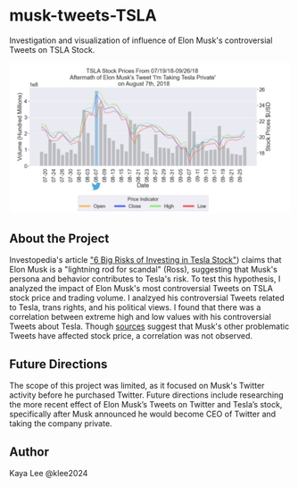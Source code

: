 
# musk-tweets-TSLA

Investigation and visualization of influence of Elon Musk's controversial Tweets on TSLA Stock. 

![Taking Tesla Private](taking-tesla-private.jpg)


## About the Project

Investopedia's article ["6 Big Risks of Investing in Tesla Stock"](https://www.investopedia.com/articles/markets/102815/biggest-risks-investing-tesla-stock.asp#:~:text=The%20electric%20vehicle%20(EV)%20maker,factory%20taking%20longer%20than%20expected.)) claims that Elon Musk is a "lightning rod for scandal" (Ross), suggesting that Musk's 
persona and behavior contributes to Tesla's risk.
To test this hypothesis, I analyzed the impact of Elon Musk's most controversial Tweets on TSLA stock price and trading volume. 
I analzyed his controversial Tweets related to Tesla, trans rights, and his political views. I found that there was a correlation between extreme high and low values with his controversial Tweets about Tesla. Though [sources](https://babel.ua/en/news/85114-tesla-shares-fall-nearly-9-after-musk-tweets-about-peace-treaty-between-ukraine-and-russia) suggest that Musk's other problematic Tweets have affected stock price, a correlation was not observed. 

## Future Directions

The scope of this project was limited, as it focused on Musk's Twitter activity before he purchased Twitter. Future directions include researching the more recent effect of Elon Musk’s Tweets on Twitter and Tesla’s stock, specifically after Musk announced he would become CEO of Twitter and taking the company private. 


## Author

Kaya Lee @klee2024
